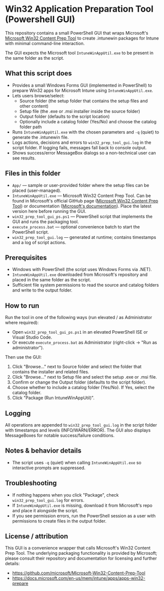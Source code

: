 # Win32 Application Preparation Tool (Powershell GUI)

This repository contains a small PowerShell GUI that wraps Microsoft's [Microsoft Win32 Content Prep Tool](https://github.com/microsoft/Microsoft-Win32-Content-Prep-Tool) to create .intunewin packages for Intune with minimal command-line interaction.

The GUI expects the Microsoft tool `IntuneWinAppUtil.exe` to be present in the same folder as the script.

## What this script does
- Provides a small Windows Forms GUI (implemented in PowerShell) to prepare Win32 apps for Microsoft Intune using `IntuneWinAppUtil.exe`.
- Lets users browse/select:
  - Source folder (the setup folder that contains the setup files and other content)
  - Setup file (the .exe or .msi installer inside the source folder)
  - Output folder (defaults to the script location)
  - Optionally include a catalog folder (Yes/No) and choose the catalog folder path
- Runs `IntuneWinAppUtil.exe` with the chosen parameters and `-q` (quiet) to generate the .intunewin file.
- Logs actions, decisions and errors to `win32_prep_tool_gui.log` in the script folder. If logging fails, messages fall back to console output.
- Shows success/error MessageBox dialogs so a non-technical user can see results.

## Files in this folder
- `App/` — sample or user-provided folder where the setup files can be placed (user-managed).
- `IntuneWinAppUtil.exe` — Microsoft Win32 Content Prep Tool. Can be found in Microsoft's official GitHub page ([Microsoft Win32 Content Prep Tool](https://github.com/microsoft/Microsoft-Win32-Content-Prep-Tool)) or documentation ([Microsoft's documentation](https://docs.microsoft.com/en-us/mem/intune/apps/apps-win32-prepare)). Place the latest version here before running the GUI.
- `win32_prep_tool_gui_ps.ps1` — PowerShell script that implements the GUI and runs the packaging tool.
- `execute_process.bat` — optional convenience batch to start the PowerShell script.
- `win32_prep_tool_gui.log` — generated at runtime; contains timestamps and a log of script actions.

## Prerequisites
- Windows with PowerShell (the script uses Windows Forms via .NET).
- `IntuneWinAppUtil.exe` downloaded from Microsoft's repository and placed in the same folder as the script.
- Sufficient file system permissions to read the source and catalog folders and write to the output folder.

## How to run
Run the tool in one of the following ways (run elevated / as Administrator where required):

- Open `win32_prep_tool_gui_ps.ps1` in an elevated PowerShell ISE or Visual Studio Code.
- Or execute `execute_process.bat` as Administrator (right-click → "Run as administrator").

Then use the GUI:
1. Click "Browse..." next to Source folder and select the folder that contains the installer and related files.
2. Click "Browse..." next to Setup file and select the setup .exe or .msi file.
3. Confirm or change the Output folder (defaults to the script folder).
4. Choose whether to include a catalog folder (Yes/No). If Yes, select the catalog folder.
5. Click "Package (Run IntuneWinAppUtil)".

## Logging
All operations are appended to `win32_prep_tool_gui.log` in the script folder with timestamps and levels (INFO/WARN/ERROR). The GUI also displays MessageBoxes for notable success/failure conditions.

## Notes & behavior details
- The script uses `-q` (quiet) when calling `IntuneWinAppUtil.exe` so interactive prompts are suppressed.

## Troubleshooting
- If nothing happens when you click "Package", check `win32_prep_tool_gui.log` for errors.
- If `IntuneWinAppUtil.exe` is missing, download it from Microsoft's repo and place it alongside the script.
- If you see permission errors, run the PowerShell session as a user with permissions to create files in the output folder.

## License / attribution
This GUI is a convenience wrapper that calls Microsoft's Win32 Content Prep Tool. The underlying packaging functionality is provided by Microsoft; please consult their repository and documentation for licensing and further details:
- https://github.com/microsoft/Microsoft-Win32-Content-Prep-Tool
- https://docs.microsoft.com/en-us/mem/intune/apps/apps-win32-prepare